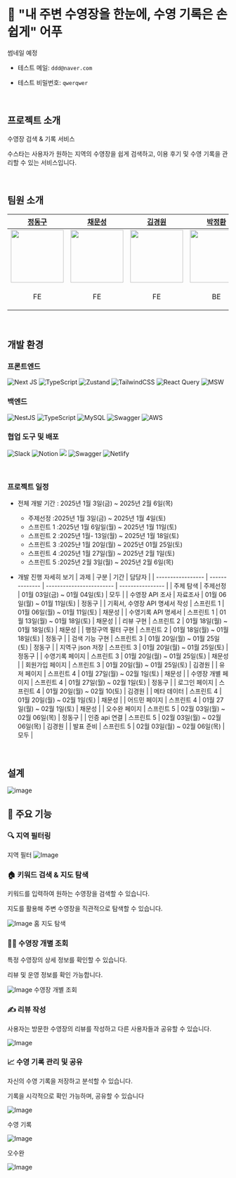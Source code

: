 # 🌊  "내 주변 수영장을 한눈에, 수영 기록은 손쉽게" 어푸


썸네일 예정

- 테스트 메일: `ddd@naver.com`

- 테스트 비밀번호: `qwerqwer`


<br/>

## 프로젝트 소개

수영장 검색 & 기록 서비스

수스타는 사용자가 원하는 지역의 수영장을 쉽게 검색하고, 이용 후기 및 수영 기록을 관리할 수 있는 서비스입니다.



<br/>


## 팀원 소개


| [정동구](https://github.com/dongguJeong) | [채문성](https://github.com/chaesunbak) | [김경원](https://github.com/Gyeongwon-Gim) | [박정환](https://github.com/JNL-2002) | [공담형](https://github.com/damhyeong) |
| -- | -- | -- | -- | -- |
| <img src="https://avatars.githubusercontent.com/u/133619736?v=4" width="120" /> | <img src="https://avatars.githubusercontent.com/u/152577867?v=4" width="120" /> | <img src="https://avatars.githubusercontent.com/u/92427216?v=4" width="120" /> | <img src="https://avatars.githubusercontent.com/u/174254000?v=4" width="120"/>  | <img src="https://avatars.githubusercontent.com/u/114223031?v=4" width="120" />  |
| <p align="center">FE</p> | <p align="center">FE</p> | <p align="center">FE</p> | <p align="center">BE</p> | <p align="center">BE</p> |

<br/>

## 개발 환경
### 프론트엔드
![Next JS](https://img.shields.io/badge/Next-black?style=for-the-badge&logo=next.js&logoColor=white)
![TypeScript](https://img.shields.io/badge/typescript-%23007ACC.svg?style=for-the-badge&logo=typescript&logoColor=white)
![Zustand](https://img.shields.io/badge/zustand-%2320232a.svg?style=for-the-badge)
![TailwindCSS](https://img.shields.io/badge/tailwindcss-%2338B2AC.svg?style=for-the-badge&logo=tailwind-css&logoColor=white)
![React Query](https://img.shields.io/badge/-React%20Query-FF4154?style=for-the-badge&logo=react%20query&logoColor=white)
![MSW](https://img.shields.io/badge/msw-F7DF1E?style=for-the-badge)


### 백엔드
![NestJS](https://img.shields.io/badge/nestjs-%23E0234E.svg?style=for-the-badge&logo=nestjs&logoColor=white)
![TypeScript](https://img.shields.io/badge/typescript-%23007ACC.svg?style=for-the-badge&logo=typescript&logoColor=white)
![MySQL](https://img.shields.io/badge/mysql-4479A1.svg?style=for-the-badge&logo=mysql&logoColor=white)
![Swagger](https://img.shields.io/badge/-Swagger-%23Clojure?style=for-the-badge&logo=swagger&logoColor=white)
![AWS](https://img.shields.io/badge/AWS-%23FF9900.svg?style=for-the-badge&logo=amazon-aws&logoColor=white)
<br />

### 협업 도구 및 배포
![Slack](https://img.shields.io/badge/Slack-4A154B?style=for-the-badge&logo=slack&logoColor=white)
![Notion](https://img.shields.io/badge/Notion-%23000000.svg?style=for-the-badge&logo=notion&logoColor=white)
<img src="https://img.shields.io/badge/figma-%23F24E1E.svg?style=for-the-badge&logo=figma&logoColor=white" />
![Swagger](https://img.shields.io/badge/-Swagger-%23Clojure?style=for-the-badge&logo=swagger&logoColor=white)
![Netlify](https://img.shields.io/badge/netlify-%23000000.svg?style=for-the-badge&logo=netlify&logoColor=#00C7B7)


<br/>

### 프로젝트 일정

- 전체 개발 기간 : 2025년 1월 3일(금) ~ 2025년 2월 6일(목)

  - 주제선정 :2025년 1월 3일(금) ~ 2025년 1월 4일(토)
  - 스프린트 1 :2025년 1월 6일일(월) ~ 2025년 1월 11일(토)
  - 스프린트 2 :2025년 1월- 13일(월) ~ 2025년 1월 18일(토)
  - 스프린트 3 :2025냔 1월 20일(월)  ~ 2025년 01월 25일(토)
  - 스프린트 4 :2025년 1월 27일(월) ~ 2025년 2월 1일(토)
  - 스프린트 5 :2025년 2월 3일(월) ~ 2025년 2월 6일(목)
 
    
- 개발 진행 자세히 보기
  | 과제 | 구분 | 기간 | 담당자 |
  | ----------------- | -------------- | ------------------------ | ---------------- |
  | 주제 탐색 | 주제선정 | 01월 03일(금) ~ 01월 04일(토) | 모두 |
  | 수영장 API 조사 | 자료조사 | 01월 06일(월) ~ 01월 11일(토) | 정동구 |
  | 기획서, 수영장 API 명세서 작성 | 스프린트 1 | 01월 06일(월) ~ 01월 11일(토) | 채문성 |
  | 수영기록 API 명세서 | 스프린트 1 | 01월 13일(월) ~ 01월 18일(토) | 채문성 |
  | 리뷰 구현 | 스프린트 2 | 01월 18일(월) ~ 01월 18일(토) | 채문성 |
  | 행정구역 필터 구현 | 스프린트 2 | 01월 18일(월) ~ 01월 18일(토) | 정동구 |
  | 검색 기능 구현 | 스프린트 3 | 01월 20일(월) ~ 01월 25일(토) | 정동구 |
  | 지역구 json 저장 | 스프린트 3 | 01월 20일(월) ~ 01월 25일(토) | 정동구 |
  | 수영기록 페이지 | 스프린트 3 | 01월 20일(월) ~ 01월 25일(토) | 채문성 |
  | 회원가입 페이지 | 스프린트 3 | 01월 20일(월) ~ 01월 25일(토) | 김경원 |
  | 유저 페이지 | 스프린트 4 | 01월 27일(월) ~ 02월 1일(토) | 채문성 |
  | 수영장 개별 페이지 | 스프린트 4 | 01월 27일(월) ~ 02월 1일(토) | 정동구 |
  | 로그인 페이지 | 스프린트 4 | 01월 20일(월) ~ 02월 10(토) | 김경원 |
  | 메타 데이터 | 스프린트 4 | 01월 20일(월) ~ 02월 1일(토) | 채문성 |
  | 어드민 페이지 | 스프린트 4 | 01월 27일(월) ~ 02월 1일(토) | 채문성 |
  | 오수완 페이지 | 스프린트 5 | 02월 03일(월) ~ 02월 06일(목) | 정동구 |
  | 인증 api 연결 | 스프린트 5 | 02월 03일(월) ~ 02월 06일(목) | 김경원 |
  | 발표 준비 | 스프린트 5 | 02월 03일(월) ~ 02월 06일(목) | 모두 |




<br/>


## 설계
![image](https://github.com/user-attachments/assets/d136c0f8-416f-41f1-8750-9dd34600c3a5)






## 📌 주요 기능

### 🔍 지역 필터링

지역 필터
![Image](https://github.com/user-attachments/assets/ddda33c0-2f08-42ab-be65-e5bb6296f7a9)

### 🏠 키워드 검색 & 지도 탐색

키워드를 입력하여 원하는 수영장을 검색할 수 있습니다.

지도를 활용해 주변 수영장을 직관적으로 탐색할 수 있습니다.


![Image](https://github.com/user-attachments/assets/47e57da8-1636-4778-a73d-1cf1baa373a9)
홈 지도 탐색


### 🏊‍♂️ 수영장 개별 조회

특정 수영장의 상세 정보를 확인할 수 있습니다.

리뷰 및 운영 정보를 확인 가능합니다.

![Image](https://github.com/user-attachments/assets/07082857-c19c-4ae7-a043-2435eb890218)
수영장 개별 조회


### ✍ 리뷰 작성

사용자는 방문한 수영장의 리뷰를 작성하고 다른 사용자들과 공유할 수 있습니다.

![Image](https://github.com/user-attachments/assets/0737c629-69ed-4b2d-8a6f-e0b597e91e9b)


### 📈 수영 기록 관리 및 공유

자신의 수영 기록을 저장하고 분석할 수 있습니다.

기록을 시각적으로 확인 가능하며, 공유할 수 있습니다


![Image](https://github.com/user-attachments/assets/ad82ba5e-d4af-429b-b02b-fadb63724062)

수영 기록

![Image](https://github.com/user-attachments/assets/f3bafbf4-863b-4049-a4d7-a0af3f065223)

오수완 

![Image](https://github.com/user-attachments/assets/e7a04376-81d1-4e15-b5f3-f8329a61adf2)
